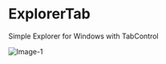 # ExplorerTab
 Simple Explorer for Windows with TabControl

![Image-1](https://github.com/TasakaSan/ExplorerTab/blob/main/image/ExplorerTab_tA6OQhjvi6.png)
